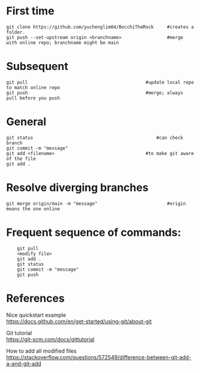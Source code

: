 # First time
    git clone https://github.com/yuchenglim04/BocchiTheRock     #creates a folder.
    git push --set-upstream origin <branchname>                 #merge with online repo; branchname might be main
    
# Subsequent
    git pull                                            #update local repo to match online repo
    git push                                            #merge; always pull before you push

# General
    git status                                              #can check branch
    git commit -m "message"
    git add <filename>                                  #to make git aware of the file
    git add .

# Resolve diverging branches
    git merge origin/main -m "message"                          #origin means the one online


# Frequent sequence of commands:
        git pull
        <modify file>
        git add .
        git status
        git commit -m "message"
        git push
    
# References
Nice quickstart example  
https://docs.github.com/en/get-started/using-git/about-git

Git tutorial  
https://git-scm.com/docs/gittutorial

How to add all modified files  
https://stackoverflow.com/questions/572549/difference-between-git-add-a-and-git-add
